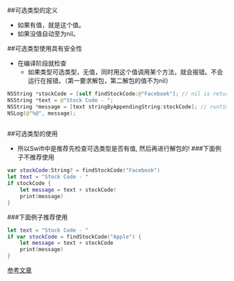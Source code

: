 ##可选类型的定义
- 如果有值，就是这个值。 
- 如果没值自动至为nil。

##可选类型使用具有安全性

- 在编译阶段就检查
    - 如果类型可选类型，无值，同时用这个值调用某个方法，就会报错。不会运行在报错。（第一要求解包，第二解包的值不为nil）
    
    
 ```swift
 NSString *stockCode = [self findStockCode:@"Facebook"]; // nil is returned
NSString *text = @"Stock Code - ";
NSString *message = [text stringByAppendingString:stockCode]; // runtime error
NSLog(@"%@", message);
    
```

##可选类型的使用

- 所以Swift中是推荐先检查可选类型是否有值, 然后再进行解包的!
###下面例子不推荐使用

````swift
var stockCode:String? = findStockCode("Facebook")
let text = "Stock Code - "
if stockCode {
    let message = text + stockCode!
    print(message)
}
````

###下面例子推荐使用

````swift
let text = "Stock Code - "
if var stockCode = findStockCode("Apple") {
    let message = text + stockCode
    print(message)
}

````
[参考文章](http://www.cocoachina.com/swift/20160810/17330.html?utm_source=tuicool&utm_medium=referral )
